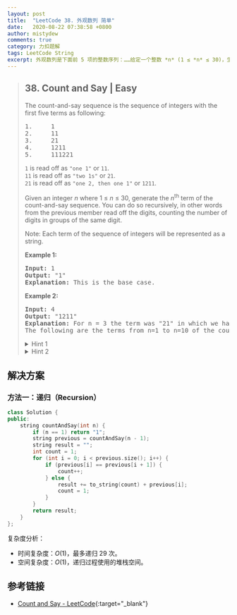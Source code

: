 ```yaml
---
layout: post
title:  "LeetCode 38. 外观数列 简单"
date:   2020-08-22 07:38:58 +0800
author: mistydew
comments: true
category: 力扣题解
tags: LeetCode String
excerpt: 外观数列是下面前 5 项的整数序列：……给定一个整数 *n* (1 ≤ *n* ≤ 30)，生成外观数列的第 *n* 项。
---
```

> ## 38. Count and Say | Easy
> 
> The count-and-say sequence is the sequence of integers with the first five terms as following:
> 
> <pre>
> 1.     1
> 2.     11
> 3.     21
> 4.     1211
> 5.     111221
> </pre>
> 
> `1` is read off as `"one 1"` or `11`.<br>
> `11` is read off as `"two 1s"` or `21`.<br>
> `21` is read off as `"one 2, then one 1"` or `1211`.
> 
> Given an integer *n* where 1 ≤ *n* ≤ 30, generate the *n*<sup>th</sup> term of the count-and-say sequence. You can do so recursively, in other words from the previous member read off the digits, counting the number of digits in groups of the same digit.
> 
> Note: Each term of the sequence of integers will be represented as a string.
> 
> **Example 1:**
> 
> <pre>
> <strong>Input:</strong> 1
> <strong>Output:</strong> "1"
> <strong>Explanation:</strong> This is the base case.
> </pre>
> 
> **Example 2:**
> 
> <pre>
> <strong>Input:</strong> 4
> <strong>Output:</strong> "1211"
> <strong>Explanation:</strong> For n = 3 the term was "21" in which we have two groups "2" and "1", "2" can be read as "12" which means frequency = 1 and value = 2, the same way "1" is read as "11", so the answer is the concatenation of "12" and "11" which is "1211".
> The following are the terms from n=1 to n=10 of the count-and-say sequence:
> </pre>
> 
> <details>
> <summary>Hint 1</summary>
> <pre>
>  1.     1
>  2.     11
>  3.     21
>  4.     1211
>  5.     111221 
>  6.     312211
>  7.     13112221
>  8.     1113213211
>  9.     31131211131221
> 10.     13211311123113112211
> </pre>
> </details>
> 
> <details>
> <summary>Hint 2</summary>
> To generate the <em>n</em><sup>th</sup> term, just count and say the <em>n</em>-1<sup>th</sup> term.
> </details>

## 解决方案

### 方法一：递归（Recursion）

```cpp
class Solution {
public:
    string countAndSay(int n) {
        if (n == 1) return "1";
        string previous = countAndSay(n - 1);
        string result = "";
        int count = 1;
        for (int i = 0; i < previous.size(); i++) {
            if (previous[i] == previous[i + 1]) {
                count++;
            } else {
                result += to_string(count) + previous[i];
                count = 1;
            }
        }
        return result;
    }
};
```

复杂度分析：
* 时间复杂度：*O*(1)，最多递归 29 次。
* 空间复杂度：*O*(1)，递归过程使用的堆栈空间。

## 参考链接

* [Count and Say - LeetCode](https://leetcode.com/problems/count-and-say/){:target="_blank"}
